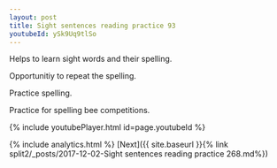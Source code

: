 ```yaml
---
layout: post
title: Sight sentences reading practice 93
youtubeId: ySk9Uq9tlSo
---
```

 
 
Helps to learn sight words and their spelling.

Opportunitiy to repeat the spelling. 

Practice spelling. 
 
Practice for spelling bee competitions. 
 
{% include youtubePlayer.html id=page.youtubeId %}
 
 
{% include analytics.html %} 
[Next]({{ site.baseurl }}{% link  split2/_posts/2017-12-02-Sight sentences reading practice 268.md%})
 
